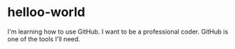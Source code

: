 # helloo-world
I'm learning how to use GitHub.
I want to be a professional coder.  GitHub is one of the tools I'll need.
